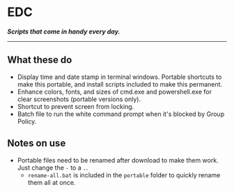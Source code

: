 # EDC

***Scripts that come in handy every day.***

---

## What these do

- Display time and date stamp in terminal windows. Portable shortcuts to make this portable, and install scripts included to make this permanent.
- Enhance colors, fonts, and sizes of cmd.exe and powershell.exe for clear screenshots (portable versions only).
- Shortcut to prevent screen from locking.
- Batch file to run the white command prompt when it's blocked by Group Policy.

## Notes on use

- Portable files need to be renamed after download to make them work. Just change the `-` to a `.`.
    - `rename-all.bat` is included in the `portable` folder to quickly rename them all at once.